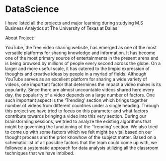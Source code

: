 # DataScience
I have listed all the projects and major learning during studying M.S Business Analytics at The University of Texas at Dallas

About Project:

YouTube, the free video sharing website, has emerged as one of the most versatile platforms for sharing knowledge and information. It has become one of the most primary source of entertainments in the present arena and is being browsed by millions of people every second across the globe. On a larger and more useful scale, it has catered to the limpid expression of thoughts and creative ideas by people in a myriad of fields. Although YouTube serves as an excellent platform for sharing a wide variety of videos, one important factor that determines the impact a video makes is its popularity. Since there are almost uncountable videos shared here every day, the popularity of a video depends on a large number of factors. One such important aspect is the ‘Trending’ section which brings together number of videos from different countries under a single heading. Through this project we have tried to focus on this parameter and what factors contribute towards bringing a video into this very section. During our brainstorming sessions, we tried to analyze the existing algorithms that might be governing the functioning of the ‘Trending’ section. We also tried to come up with some factors which we felt might be vital based on our thought process and the prior knowhow of the subject matter. Based on a schematic list of all possible factors that the team could come up with, we followed a systematic approach for data analysis utilizing all the classroom techniques that we have imbibed. 
 
